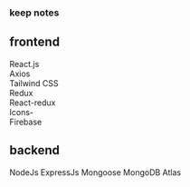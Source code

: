 ### keep notes
## frontend
React.js<br>
Axios<br>
Tailwind CSS<br>
Redux<br>
React-redux<br>
Icons-<br>
Firebase<br>

## backend
NodeJs
ExpressJs
Mongoose
MongoDB Atlas


